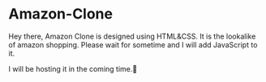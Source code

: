 # Amazon-Clone
Hey there,
Amazon Clone is designed using HTML&amp;CSS.
It is the lookalike of amazon shopping.
Please wait for sometime and I will add JavaScript to it.

I will be hosting it in the coming time.🚀
